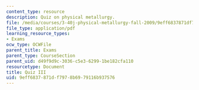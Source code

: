 ```yaml
---
content_type: resource
description: Quiz on physical metallurgy.
file: /media/courses/3-40j-physical-metallurgy-fall-2009/9eff6837871df7978b6979116b937576_MIT3_40JF09_quiz3_08.pdf
file_type: application/pdf
learning_resource_types:
- Exams
ocw_type: OCWFile
parent_title: Exams
parent_type: CourseSection
parent_uid: d49f9d9c-3036-c5e3-6299-1be182cfa110
resourcetype: Document
title: Quiz III
uid: 9eff6837-871d-f797-8b69-79116b937576
---
```

